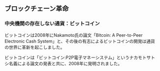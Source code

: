 ## ブロックチェーン革命

### 中央機関の存在しない通貨：ビットコイン

ビットコインは2008年にNakamoto氏の論文「Bitcoin: A Peer-to-Peer Electronic Cash System」と、その後の有志によるビットコインの開発は通貨の世界に革新を起こしました。

ビットコインは「ビットコイン:P2P電子マネーシステム」というナカモトサトシ名義による論文の発表と共に、2008年に発明されました。